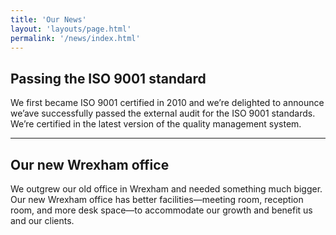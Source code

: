 ```yaml
---
title: 'Our News'
layout: 'layouts/page.html'
permalink: '/news/index.html'
---
```


<h2>Passing the ISO 9001 standard</h2>

<p>We first became ISO 9001 certified in 2010 and we&#8217;re delighted to announce we&#8217;ave successfully passed the external audit for the ISO 9001 standards. We&#8217;re certified in the latest version of the quality management system.</p>

<!-- Next -->

<hr>

<h2>Our new Wrexham office</h2>

<p>We outgrew our old office in Wrexham and needed something much bigger. Our new Wrexham office has better facilities&#8212;meeting room, reception room, and more desk space&#8212;to accommodate our growth and benefit us and our clients.</p>

<!-- Next -->